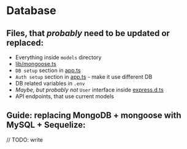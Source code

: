 # Database

## Files, that *probably* need to be updated or replaced:
- Everything inside `models` directory
- [lib/mongoose.ts](src/lib/mongoose.ts)
- `DB setup` section in [app.ts](src/app.ts)
- `Auth setup` section in [app.ts](src/app.ts) - make it use different DB
- DB related variables in `.env`
- *Maybe, but probably not* `User` interface inside [express.d.ts](src/types/express.d.ts)
- API endpoints, that use current models

## Guide: replacing MongoDB + mongoose with MySQL + Sequelize:
// TODO: write
